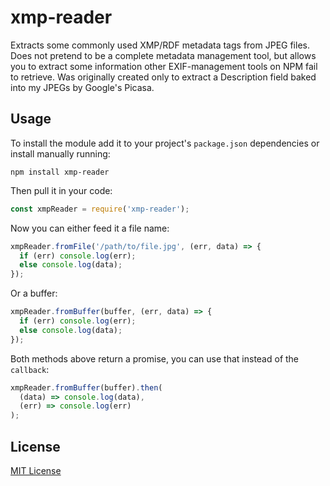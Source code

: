 # xmp-reader
Extracts some commonly used XMP/RDF metadata tags from JPEG files.
Does not pretend to be a complete metadata management tool, but allows you to extract some information other EXIF-management tools on NPM fail to retrieve.
Was originally created only to extract a Description field baked into my JPEGs by Google's Picasa.

## Usage
To install the module add it to your project's ``package.json`` dependencies or install manually running:
```
npm install xmp-reader
```
Then pull it in your code:
```javascript
const xmpReader = require('xmp-reader');
```
Now you can either feed it a file name:
```javascript
xmpReader.fromFile('/path/to/file.jpg', (err, data) => {
  if (err) console.log(err);
  else console.log(data);
});
```
Or a buffer:
```javascript
xmpReader.fromBuffer(buffer, (err, data) => {
  if (err) console.log(err);
  else console.log(data);
});
```
Both methods above return a promise, you can use that instead of the ``callback``:
```javascript
xmpReader.fromBuffer(buffer).then(
  (data) => console.log(data),
  (err) => console.log(err)
);
```

## License
[MIT License](http://en.wikipedia.org/wiki/MIT_License)
